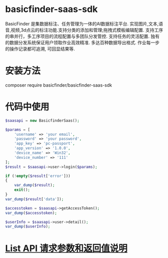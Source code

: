 # basicfinder-saas-sdk

BasicFinder 是集数据标注、任务管理为一体的AI数据标注平台. 实现图片,文本,语音,视频,3d点云的标注功能.支持分类的添加和管理;拖拽式模板编辑配置. 支持工序的串并行，多工序项目的流程配置与多团队分发管控. 支持任务的灵活配置. 独有的数据分发系统保证用户领取作业高效精准. 多达百种数据导出格式. 作业每一步的操作记录都可追溯, 可回显结果等.

# 安装方法

composer require basicfinder/basicfinder-saas-sdk

# 代码中使用


```php
$saasapi = new BasicfinderSaas();

$params = [
    'username' => 'your email',
    'password' => 'your password',
    'app_key' => 'pc-passport',
    'app_version' => '1.0.0',
    'device_name' => 'Win32',
    'device_number' => '111'
];
$result = $saasapi->user->login($params);

if (!empty($result['error']))
{
    var_dump($result);
    exit();
}
var_dump($result['data']);

$accesstoken = $saasapi->getAccessToken();
var_dump($accesstoken);

$userInfo = $saasapi->user->detail();
var_dump($userInfo);
```

# [List API 请求参数和返回值说明](http://saas.help.basicfinder.com/apidoc/)
